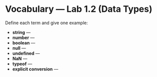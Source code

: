 # Vocabulary — Lab 1.2 (Data Types)

Define each term and give one example:
- **string** —
- **number** —
- **boolean** —
- **null** —
- **undefined** —
- **NaN** —
- **typeof** —
- **explicit conversion** —
